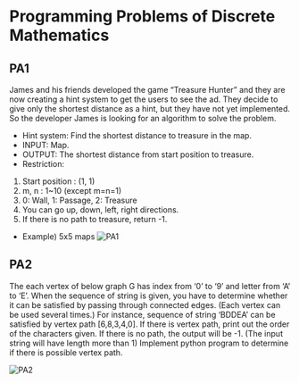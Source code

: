 Programming Problems of Discrete Mathematics
============================================

PA1
---
James and his friends developed the game “Treasure Hunter” and they are now creating a hint system to get the users to see the ad. They decide to give only the shortest distance as a hint, but they have not yet implemented. So the developer James is looking for an algorithm to solve the problem.

* Hint system: Find the shortest distance to treasure in the map.
* INPUT: Map.
* OUTPUT: The shortest distance from start position to treasure.
* Restriction:
1. Start position : (1, 1)
2. m, n : 1~10 (except m=n=1)
3. 0: Wall, 1: Passage, 2: Treasure
4. You can go up, down, left, right directions.
5. If there is no path to treasure, return -1.

* Example) 5x5 maps
![PA1](https://user-images.githubusercontent.com/53179332/63480423-c6408380-c4cc-11e9-8c40-fe0245788194.png)

PA2
---
The each vertex of below graph G has index from ‘0’ to ‘9’ and letter from ‘A’ to ‘E’. When the sequence of string is given, you have to determine whether it can be satisfied by passing through connected edges. (Each vertex can be used several times.)
For instance, sequence of string ‘BDDEA’ can be satisfied by vertex path [6,8,3,4,0]. If there is vertex path, print out the order of the characters given. If there is no path, the output will be -1. (The input string will have length more than 1)
Implement python program to determine if there is possible vertex path.

![PA2](https://user-images.githubusercontent.com/53179332/63480534-29321a80-c4cd-11e9-97ff-c0788f545803.png)






         
